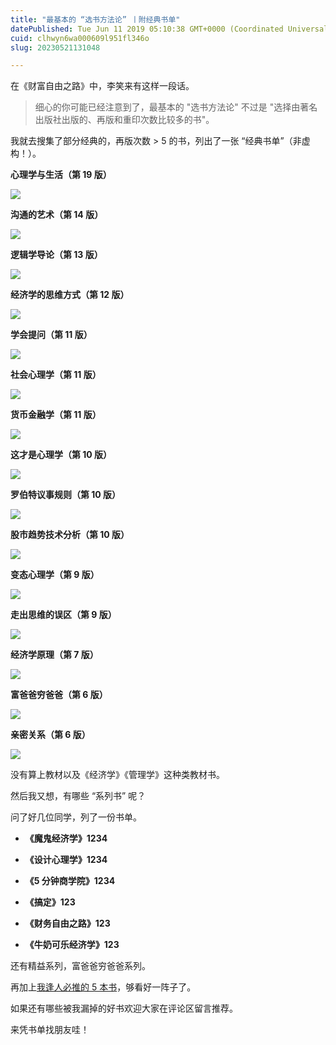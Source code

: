 ```yaml
---
title: "最基本的 “选书方法论” 丨附经典书单"
datePublished: Tue Jun 11 2019 05:10:38 GMT+0000 (Coordinated Universal Time)
cuid: clhwyn6wa000609l951fl346o
slug: 20230521131048

---
```


在《财富自由之路》中，李笑来有这样一段话。

> 细心的你可能已经注意到了，最基本的 "选书方法论" 不过是 "选择由著名出版社出版的、再版和重印次数比较多的书"。

我就去搜集了部分经典的，再版次数 &gt; 5 的书，列出了一张 “经典书单”（非虚构！）。

**心理学与生活（第 19 版）**

![](url)

**沟通的艺术（第 14 版）**

![](url)

**逻辑学导论（第 13 版）**

![](url)

**经济学的思维方式（第 12 版）**

![](url)

**学会提问（第 11 版）**

![](url)

**社会心理学（第 11 版）**

![](url)

**货币金融学（第 11 版）**

![](url)

**这才是心理学（第 10 版）**

![](url)

**罗伯特议事规则（第 10 版）**

![](url)

**股市趋势技术分析（第 10 版）**

![](url)

**变态心理学（第 9 版）**

![](url)

**走出思维的误区（第 9 版）**

![](url)

**经济学原理（第 7 版）**

![](url)

**富爸爸穷爸爸（第 6 版）**

![](url)

**亲密关系（第 6 版）**

![](url)

没有算上教材以及《经济学》《管理学》这种类教材书。

然后我又想，有哪些 “系列书” 呢？

问了好几位同学，列了一份书单。

* **《魔鬼经济学》1234**
    
* **《设计心理学》1234**
    
* **《5 分钟商学院》1234**
    
* **《搞定》123**
    
* **《财务自由之路》123**
    
* **《牛奶可乐经济学》123**
    

还有精益系列，富爸爸穷爸爸系列。

再加上[我逢人必推的 5 本书](http://mp.weixin.qq.com/s?__biz=MzI3MzU5MDA1OQ==&mid=2247485492&idx=1&sn=679580b5befd6e7e2094567ec64c0aea&chksm=eb21ba70dc563366a2e904dd0004e4bba6c03b99e72bb26f7449f4c9fddd87cbf5a6711fbcf9&scene=21#wechat_redirect)，够看好一阵子了。

如果还有哪些被我漏掉的好书欢迎大家在评论区留言推荐。

来凭书单找朋友哇！